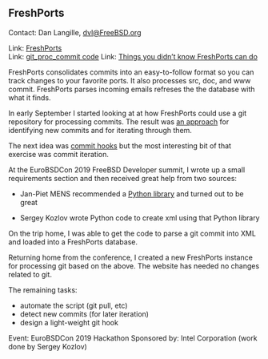 ## FreshPorts ##

Contact: Dan Langille, <dvl@FreeBSD.org>  

Link:	 [FreshPorts](https://www.FreshPorts.org/)  
Link:	 [git_proc_commit code](https://github.com/FreshPorts/git_proc_commit)
Link:	 [Things you didn’t know FreshPorts can do](https://news.freshports.org/2019/09/03/things-you-didnt-know-freshports-can-do/)

FreshPorts consolidates commits into an easy-to-follow
format so you can track changes to your favorite ports.
It also processes src, doc, and www commit. FreshPorts parses
incoming emails refreses the the database with what it finds.

In early September I started looking at at how FreshPorts
could use a git repository for processing commits. The 
result was [an approach](https://news.freshports.org/2019/09/02/git-and-freshports/) for identifying new commits and
for iterating through them.

The next idea was [commit hooks](https://news.freshports.org/2019/09/18/moving-towards-commit-hooks/) but the most interesting
bit of that exercise was commit iteration.

At the EuroBSDCon 2019 FreeBSD Developer summit, I wrote
up a small requirements section and then received great 
help from two sources:

* Jan-Piet MENS recommended a [Python library](https://www.freshports.org/devel/py-gitpython/) and
  turned out to be great

* Sergey Kozlov wrote Python code to create xml using
  that Python library

On the trip home, I was able to get the code to parse
a git commit into XML and loaded into a FreshPorts database.

Returning home from the conference, I created a new
FreshPorts instance for processing git based on the above.
The website has needed no changes related to git.

The remaining tasks:

  * automate the script (git pull, etc)
  * detect new commits (for later iteration)
  * design a light-weight git hook

Event:	EuroBSDCon 2019 Hackathon
Sponsored by:	Intel Corporation (work done by Sergey Kozlov)

